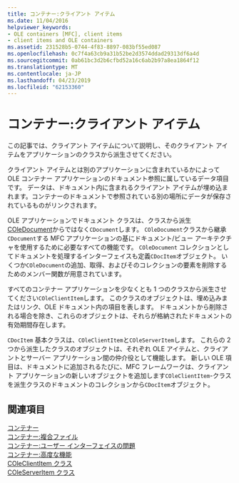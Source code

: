```yaml
---
title: コンテナー:クライアント アイテム
ms.date: 11/04/2016
helpviewer_keywords:
- OLE containers [MFC], client items
- client items and OLE containers
ms.assetid: 231528b5-0744-4f83-8897-083bf55ed087
ms.openlocfilehash: 0c7f4a63cb9a31b52be2d3574ddad29313df6a4d
ms.sourcegitcommit: 0ab61bc3d2b6cfbd52a16c6ab2b97a8ea1864f12
ms.translationtype: MT
ms.contentlocale: ja-JP
ms.lasthandoff: 04/23/2019
ms.locfileid: "62153360"
---
```

# <a name="containers-client-items"></a>コンテナー:クライアント アイテム

この記事では、クライアント アイテムについて説明し、そのクライアント アイテムをアプリケーションのクラスから派生させてください。

クライアント アイテムとは別のアプリケーションに含まれているかによって OLE コンテナー アプリケーションのドキュメント参照に属しているデータ項目です。 データは、ドキュメント内に含まれるクライアント アイテムが埋め込まれます。コンテナーのドキュメントで参照されている別の場所にデータが保存されているものがリンクされます。

OLE アプリケーションでドキュメント クラスは、クラスから派生[COleDocument](../mfc/reference/coledocument-class.md)からではなく`CDocument`します。 `COleDocument`クラスから継承`CDocument`する MFC アプリケーションの基にドキュメント/ビュー アーキテクチャを使用するために必要なすべての機能です。 `COleDocument` コレクションとしてドキュメントを処理するインターフェイスも定義`CDocItem`オブジェクト。 いくつか`COleDocument`の追加、取得、およびそのコレクションの要素を削除するためのメンバー関数が用意されています。

すべてのコンテナー アプリケーションを少なくとも 1 つのクラスから派生させてください`COleClientItem`します。 このクラスのオブジェクトは、埋め込みまたはリンク、OLE ドキュメント内の項目を表します。 ドキュメントから削除される場合を除き、これらのオブジェクトは、それらが格納されたドキュメントの有効期間存在します。

`CDocItem` 基本クラスは、`COleClientItem`と`COleServerItem`します。 これらの 2 つから派生したクラスのオブジェクトは、それぞれ OLE アイテムと、クライアントとサーバー アプリケーション間の仲介役として機能します。 新しい OLE 項目は、ドキュメントに追加されるたびに、MFC フレームワークは、クライアント アプリケーションの新しいオブジェクトを追加します`COleClientItem`-クラスを派生クラスのドキュメントのコレクションから`CDocItem`オブジェクト。

## <a name="see-also"></a>関連項目

[コンテナー](../mfc/containers.md)<br/>
[コンテナー:複合ファイル](../mfc/containers-compound-files.md)<br/>
[コンテナー:ユーザー インターフェイスの問題](../mfc/containers-user-interface-issues.md)<br/>
[コンテナー:高度な機能](../mfc/containers-advanced-features.md)<br/>
[COleClientItem クラス](../mfc/reference/coleclientitem-class.md)<br/>
[COleServerItem クラス](../mfc/reference/coleserveritem-class.md)
